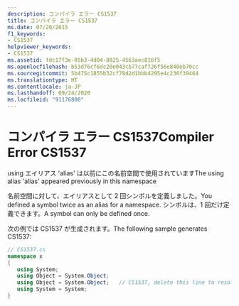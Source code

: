 ```yaml
---
description: コンパイラ エラー CS1537
title: コンパイラ エラー CS1537
ms.date: 07/20/2015
f1_keywords:
- CS1537
helpviewer_keywords:
- CS1537
ms.assetid: fdc17f3e-05b3-4d04-8825-4563aec816f5
ms.openlocfilehash: b53d76cf6dc20e043cb77caf726f56e840eb70cc
ms.sourcegitcommit: 5b475c1855b32cf78d2d1bbb4295e4c236f39464
ms.translationtype: HT
ms.contentlocale: ja-JP
ms.lasthandoff: 09/24/2020
ms.locfileid: "91176800"
---
```

# <a name="compiler-error-cs1537"></a><span data-ttu-id="cbabf-103">コンパイラ エラー CS1537</span><span class="sxs-lookup"><span data-stu-id="cbabf-103">Compiler Error CS1537</span></span>

<span data-ttu-id="cbabf-104">using エイリアス 'alias' は以前にこの名前空間で使用されています</span><span class="sxs-lookup"><span data-stu-id="cbabf-104">The using alias 'alias' appeared previously in this namespace</span></span>  
  
 <span data-ttu-id="cbabf-105">名前空間に対して、エイリアスとして 2 回シンボルを定義しました。</span><span class="sxs-lookup"><span data-stu-id="cbabf-105">You defined a symbol twice as an alias for a namespace.</span></span> <span data-ttu-id="cbabf-106">シンボルは、1 回だけ定義できます。</span><span class="sxs-lookup"><span data-stu-id="cbabf-106">A symbol can only be defined once.</span></span>  
  
 <span data-ttu-id="cbabf-107">次の例では CS1537 が生成されます。</span><span class="sxs-lookup"><span data-stu-id="cbabf-107">The following sample generates CS1537:</span></span>  
  
```csharp  
// CS1537.cs  
namespace x  
{  
   using System;  
   using Object = System.Object;  
   using Object = System.Object;   // CS1537, delete this line to resolve  
   using System = System;  
}  
```

